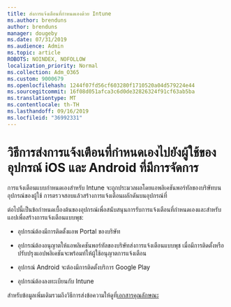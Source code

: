 ```yaml
---
title: ส่งการแจ้งเตือนที่กำหนดเองด้วย Intune
ms.author: brenduns
author: brenduns
manager: dougeby
ms.date: 07/31/2019
ms.audience: Admin
ms.topic: article
ROBOTS: NOINDEX, NOFOLLOW
localization_priority: Normal
ms.collection: Adm_O365
ms.custom: 9000679
ms.openlocfilehash: 1244f07fd56cf603280f1710520a04d579224e44
ms.sourcegitcommit: 16f08d051afca3c6d0de32826324f91cf63ab5ba
ms.translationtype: MT
ms.contentlocale: th-TH
ms.lasthandoff: 09/16/2019
ms.locfileid: "36992331"
---
```

# <a name="how-to-send-custom-notifications-to-the-users-of-managed-ios-and-android-devices"></a>วิธีการส่งการแจ้งเตือนที่กำหนดเองไปยังผู้ใช้ของอุปกรณ์ iOS และ Android ที่มีการจัดการ

การแจ้งเตือนแบบกำหนดเองสำหรับ Intune จะถูกประมวลผลโดยแอพลิเคชันพอร์ทัลของบริษัทบนอุปกรณ์ของผู้ใช้ การตรวจสอบแล้วสร้างการแจ้งเตือนผลักดันบนอุปกรณ์ที่

ต่อไปนี้เป็นข้อกำหนดเบื้องต้นของอุปกรณ์เพื่อสนับสนุนการรับการแจ้งเตือนที่กำหนดเองและสำหรับแอปเพื่อสร้างการแจ้งเตือนแบบพุช:

- อุปกรณ์ต้องมีการติดตั้งแอพ Portal ของบริษัท  

- อุปกรณ์ต้องอนุญาตให้แอพลิเคชันพอร์ทัลของบริษัทส่งการแจ้งเตือนแบบพุช เมื่อมีการติดตั้งหรือปรับปรุงแอปพลิเคชันจะพร้อมท์ให้ผู้ใช้อนุญาตการแจ้งเตือน

- อุปกรณ์ Android จะต้องมีการติดตั้งบริการ Google Play

- อุปกรณ์ต้องลงทะเบียนกับ Intune

สำหรับข้อมูลเพิ่มเติมรวมถึงวิธีการส่งข้อความให้ดูที่[เอกสารคุณลักษณะ](https://docs.microsoft.com/intune/custom-notifications)
